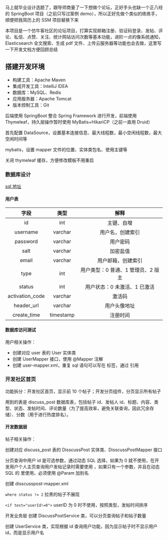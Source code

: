 马上就毕业设计选题了，跟导师商量了一下想做个论坛，正好手头也缺一个正八经的 SpringBoot 项目（之前只写过案例 demo），所以正好先做个类似的练练手，顺便把我简历上的 SSM 项目替换下来

本项目是一个仿牛客社区的论坛项目，打算实现邮箱注册、验证码登录、发帖、评论、私信、点赞、关注、统计网站访问次数等基本功能，进阶一点的像系统通知，Elasticsearch 全文搜索、生成 pdf
文件、上传云服务器等功能也会去做，这里写一下开发文档方便回顾总结

## 搭建开发环境

* 构建工具：Apache Maven
* 集成开发工具：IntelliJ IDEA
* 数据库：MySQL、Redis
* 应用服务器：Apache Tomcat
* 版本控制工具：Git

后端使用 SpringBoot 整合 Spring Framework 进行开发，前端使用 Thymeleaf，持久层操作暂时使用 MyBatis+HikariCP（之前一直用 Druid）

首先配置 DataSource，设置基本连接信息、最大线程数，最小空闲线程数，最大空闲时间等

mybatis，设置 mapper 文件的位置、实体类包名、使用主键等

关闭 thymeleaf 缓存，方便修改模板不用重启

### 数据库设计

[sql 地址](https://github.com/huaxin0304/Code-Community/tree/master/sql)

#### 用户表

字段|类型|解释
:---:|:---:|:---:
id          |int        |主键、自增
username    |varchar    |用户名，创建索引
password    |varchar    |用户密码
salt        |varchar    |加密盐值
email       |varchar    |用户邮箱，创建索引
type        |int    |用户类型：0 普通、1 管理员、2 版主
status      |int    |用户状态：0 未激活、1 已激活
activation_code |varchar        |激活码
header_url      |varchar        |用户头像地址
create_time     |timestamp      |注册时间

#### 数据库访问测试

用户相关操作：

* 创建对应 user 表的 User 实体类
* 创建 UserMapper 接口，使用 @Mapper 注解
* 创建 user-mapper.xml，重复 sql 语句可以写在 <sql id = "xxx"> 标签，通过 <include refid="xxx"/> 引用

### 开发社区首页

功能拆分：开发社区首页，显示前 10 个帖子；开发分页组件，分页显示所有帖子

用到的表是 discuss_post 数据库表，包括帖子 id、发帖人 id、标题、内容、类型、状态、发帖时间、评论数量（为了提高效率，避免关联查询，因此冗余存储）、分数（用于进行热度排名）。

#### 开发数据层

帖子相关操作：

创建对应 discuss_post 表的 DisscussPost 实体类、DisscussPostMapper 接口

分页查询中用户 id 是可选参数，通过动态 SQL 选择，如果为 0 就不使用，在开发用户个人主页查询用户发帖记录时需要使用 ，如果只有一个参数，并且在动态 SQL 的 <if> 里使用，必须使用 @Param 加别名

创建 disscusspost-mapper.xml

`where status != 2` 拉黑的帖子不展现

`<if test="userId!=0">` userID 为 0 时不使用，按照类型，发帖时间排序

开发业务层 创建 DiscussPostService 类，可以分页查询帖子和帖子数量

创建 UserService 类，实现根据 id 查询用户功能，因为显示帖子时不显示用户 id，而是显示用户名
